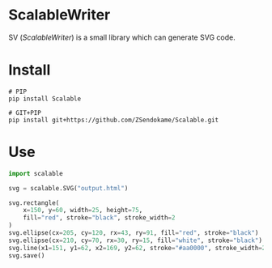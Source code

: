# ScalableWriter
SV (*ScalableWriter*) is a small library which can generate SVG code.

# Install
```
# PIP
pip install Scalable

# GIT+PIP
pip install git+https://github.com/ZSendokame/Scalable.git
```

# Use
```py
import scalable

svg = scalable.SVG("output.html")

svg.rectangle(
    x=150, y=60, width=25, height=75,
    fill="red", stroke="black", stroke_width=2
)
svg.ellipse(cx=205, cy=120, rx=43, ry=91, fill="red", stroke="black")
svg.ellipse(cx=210, cy=70, rx=30, ry=15, fill="white", stroke="black")
svg.line(x1=151, y1=62, x2=169, y2=62, stroke="#aa0000", stroke_width=2)
svg.save()
```